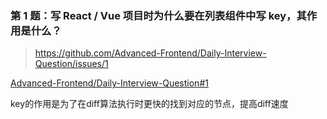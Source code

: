 ### 第 1 题：写 React / Vue 项目时为什么要在列表组件中写 key，其作用是什么？

> https://github.com/Advanced-Frontend/Daily-Interview-Question/issues/1

[Advanced-Frontend/Daily-Interview-Question#1](https://github.com/Advanced-Frontend/Daily-Interview-Question/issues/1)

key的作用是为了在diff算法执行时更快的找到对应的节点，提高diff速度